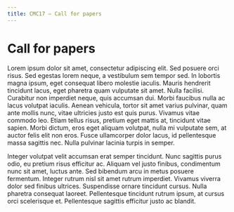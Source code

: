 ```yaml
---
title: CMC17 – Call for papers
---
```


Call for papers
===============

Lorem ipsum dolor sit amet, consectetur adipiscing elit. Sed posuere orci risus. Sed egestas lorem neque, a vestibulum sem tempor sed. In lobortis magna ipsum, eget consequat libero molestie iaculis. Mauris hendrerit tincidunt lacus, eget pharetra quam vulputate sit amet. Nulla facilisi. Curabitur non imperdiet neque, quis accumsan dui. Morbi faucibus nulla ac lacus volutpat iaculis. Aenean vehicula, tortor sit amet varius pulvinar, quam ante mollis nunc, vitae ultricies justo est quis purus. Vivamus vitae commodo leo. Etiam tellus risus, pretium eget mattis at, tincidunt vitae sapien. Morbi dictum, eros eget aliquam volutpat, nulla mi vulputate sem, at auctor felis elit non eros. Fusce ullamcorper dolor lacus, id pellentesque massa sagittis nec. Nulla pulvinar lacinia turpis in semper.

Integer volutpat velit accumsan erat semper tincidunt. Nunc sagittis purus odio, eu pretium risus efficitur ac. Aliquam vel justo finibus, condimentum nunc sit amet, luctus ante. Sed bibendum arcu in metus posuere fermentum. Integer rutrum nisl sit amet rutrum imperdiet. Vivamus viverra dolor sed finibus ultrices. Suspendisse ornare tincidunt cursus. Nulla pharetra consequat laoreet. Pellentesque tincidunt rutrum ipsum, at cursus orci scelerisque et. Pellentesque sagittis efficitur justo ac blandit.

